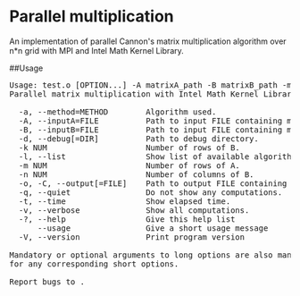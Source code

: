 Parallel multiplication
========================
An implementation of parallel Cannon's matrix multiplication algorithm over n*n grid with MPI and Intel Math Kernel Library.

##Usage
<pre>
Usage: test.o [OPTION...] -A matrixA_path -B matrixB_path -m NUM -k NUM -n NUM
Parallel matrix multiplication with Intel Math Kernel Library

  -a, --method=METHOD        Algorithm used.
  -A, --inputA=FILE          Path to input FILE containing matrix A data.
  -B, --inputB=FILE          Path to input FILE containing matrix B data.
  -d, --debug[=DIR]          Path to debug directory.
  -k NUM                     Number of rows of B.
  -l, --list                 Show list of available algorithms.
  -m NUM                     Number of rows of A.
  -n NUM                     Number of columns of B.
  -o, -C, --output[=FILE]    Path to output FILE containing matrix C=A*B data.
  -q, --quiet                Do not show any computations.
  -t, --time                 Show elapsed time.
  -v, --verbose              Show all computations.
  -?, --help                 Give this help list
      --usage                Give a short usage message
  -V, --version              Print program version

Mandatory or optional arguments to long options are also mandatory or optional
for any corresponding short options.

Report bugs to <rafal.szczerski@gmail.com>.
</pre>
